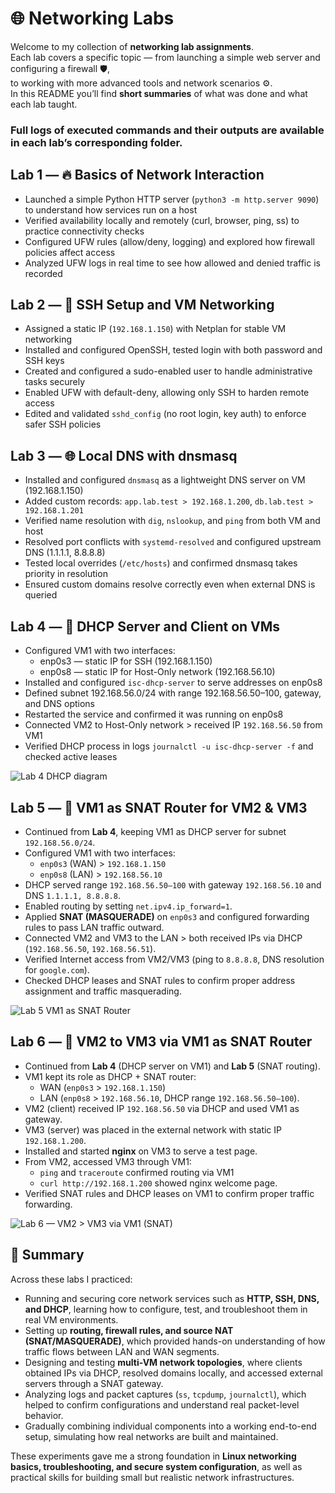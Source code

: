 # 🌐 Networking Labs  

Welcome to my collection of **networking lab assignments**.  
Each lab covers a specific topic — from launching a simple web server and configuring a firewall 🛡,  
to working with more advanced tools and network scenarios ⚙️.  
In this README you’ll find **short summaries** of what was done and what each lab taught.
### Full logs of executed commands and their outputs are available in each lab’s corresponding folder.  

## Lab 1 — 🔥 Basics of Network Interaction  
* Launched a simple Python HTTP server (`python3 -m http.server 9090`) to understand how services run on a host  
* Verified availability locally and remotely (curl, browser, ping, ss) to practice connectivity checks  
* Configured UFW rules (allow/deny, logging) and explored how firewall policies affect access  
* Analyzed UFW logs in real time to see how allowed and denied traffic is recorded  

## Lab 2 — 🔑 SSH Setup and VM Networking  
* Assigned a static IP (`192.168.1.150`) with Netplan for stable VM networking  
* Installed and configured OpenSSH, tested login with both password and SSH keys  
* Created and configured a sudo-enabled user to handle administrative tasks securely  
* Enabled UFW with default-deny, allowing only SSH to harden remote access  
* Edited and validated `sshd_config` (no root login, key auth) to enforce safer SSH policies  

## Lab 3 — 🌐 Local DNS with dnsmasq  
* Installed and configured `dnsmasq` as a lightweight DNS server on VM (192.168.1.150)  
* Added custom records: `app.lab.test > 192.168.1.200`, `db.lab.test > 192.168.1.201`  
* Verified name resolution with `dig`, `nslookup`, and `ping` from both VM and host  
* Resolved port conflicts with `systemd-resolved` and configured upstream DNS (1.1.1.1, 8.8.8.8)  
* Tested local overrides (`/etc/hosts`) and confirmed dnsmasq takes priority in resolution  
* Ensured custom domains resolve correctly even when external DNS is queried  

## Lab 4 — 📡 DHCP Server and Client on VMs  
* Configured VM1 with two interfaces:  
    * enp0s3 — static IP for SSH (192.168.1.150)  
    * enp0s8 — static IP for Host-Only network (192.168.56.10)  
* Installed and configured `isc-dhcp-server` to serve addresses on enp0s8  
* Defined subnet 192.168.56.0/24 with range 192.168.56.50–100, gateway, and DNS options  
* Restarted the service and confirmed it was running on enp0s8  
* Connected VM2 to Host-Only network > received IP `192.168.56.50` from VM1  
* Verified DHCP process in logs `journalctl -u isc-dhcp-server -f` and checked active leases

![Lab 4 DHCP diagram](https://i.imgur.com/mqwgZIP.png)

## Lab 5 — 🔀 VM1 as SNAT Router for VM2 & VM3
* Continued from **Lab 4**, keeping VM1 as DHCP server for subnet `192.168.56.0/24`.  
* Configured VM1 with two interfaces:  
    * `enp0s3` (WAN) > `192.168.1.150`  
    * `enp0s8` (LAN) > `192.168.56.10`  
* DHCP served range `192.168.56.50–100` with gateway `192.168.56.10` and DNS `1.1.1.1, 8.8.8.8`.  
* Enabled routing by setting `net.ipv4.ip_forward=1`.  
* Applied **SNAT (MASQUERADE)** on `enp0s3` and configured forwarding rules to pass LAN traffic outward.  
* Connected VM2 and VM3 to the LAN > both received IPs via DHCP (`192.168.56.50`, `192.168.56.51`).  
* Verified Internet access from VM2/VM3 (ping to `8.8.8.8`, DNS resolution for `google.com`).  
* Checked DHCP leases and SNAT rules to confirm proper address assignment and traffic masquerading.  

![Lab 5 VM1 as SNAT Router](https://i.imgur.com/9cxz4lK.png)

## Lab 6 — 🔗 VM2 to VM3 via VM1 as SNAT Router  
* Continued from **Lab 4** (DHCP server on VM1) and **Lab 5** (SNAT routing).  
* VM1 kept its role as DHCP + SNAT router:  
    * WAN (`enp0s3` > `192.168.1.150`)  
    * LAN (`enp0s8` > `192.168.56.10`, DHCP range `192.168.56.50–100`).  
* VM2 (client) received IP `192.168.56.50` via DHCP and used VM1 as gateway.  
* VM3 (server) was placed in the external network with static IP `192.168.1.200`.  
* Installed and started **nginx** on VM3 to serve a test page.  
* From VM2, accessed VM3 through VM1:  
    * `ping` and `traceroute` confirmed routing via VM1  
    * `curl http://192.168.1.200` showed nginx welcome page.  
* Verified SNAT rules and DHCP leases on VM1 to confirm proper traffic forwarding.

![Lab 6 — VM2 > VM3 via VM1 (SNAT)](https://i.imgur.com/oj3gRhZ.png)

## 📌 Summary
Across these labs I practiced:
* Running and securing core network services such as **HTTP, SSH, DNS, and DHCP**, learning how to configure, test, and troubleshoot them in real VM environments.  
* Setting up **routing, firewall rules, and source NAT (SNAT/MASQUERADE)**, which provided hands-on understanding of how traffic flows between LAN and WAN segments.  
* Designing and testing **multi-VM network topologies**, where clients obtained IPs via DHCP, resolved domains locally, and accessed external servers through a SNAT gateway.  
* Analyzing logs and packet captures (`ss`, `tcpdump`, `journalctl`), which helped to confirm configurations and understand real packet-level behavior.  
* Gradually combining individual components into a working end-to-end setup, simulating how real networks are built and maintained.  

These experiments gave me a strong foundation in **Linux networking basics, troubleshooting, and secure system configuration**, as well as practical skills for building small but realistic network infrastructures.


